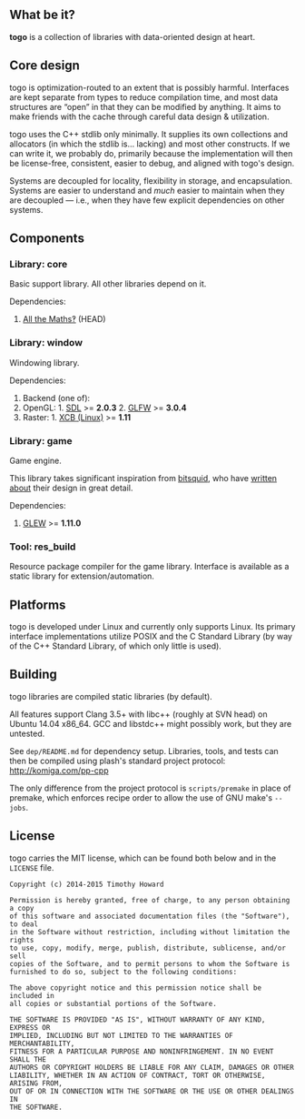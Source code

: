 
## What be it?

**togo** is a collection of libraries with data-oriented design at heart.

## Core design

togo is optimization-routed to an extent that is possibly harmful.
Interfaces are kept separate from types to reduce compilation time, and most
data structures are “open” in that they can be modified by anything. It aims
to make friends with the cache through careful data design & utilization.

togo uses the C++ stdlib only minimally. It supplies its own collections and
allocators (in which the stdlib is… lacking) and most other constructs.
If we can write it, we probably do, primarily because the implementation will
then be license-free, consistent, easier to debug, and aligned with togo's
design.

Systems are decoupled for locality, flexibility in storage, and encapsulation.
Systems are easier to understand and *much* easier to maintain when they are
decoupled — i.e., when they have few explicit dependencies on other systems.

## Components

### Library: core

Basic support library. All other libraries depend on it.

Dependencies:

1. [All the Maths‽](https://github.com/komiga/am) (HEAD)

### Library: window

Windowing library.

Dependencies:

1. Backend (one of):
  1. OpenGL:
    1. [SDL](http://libsdl.org/download-2.0.php) >= **2.0.3**
    2. [GLFW](http://www.glfw.org/download.html) >= **3.0.4**
  2. Raster:
    1. [XCB (Linux)](http://xcb.freedesktop.org) >= **1.11**

### Library: game

Game engine.

This library takes significant inspiration from [bitsquid](http://bitsquid.se),
who have [written about](https://github.com/niklasfrykholm/blog) their design
in great detail.

Dependencies:

1. [GLEW](http://glew.sourceforge.net/index.html) >= **1.11.0**

### Tool: res_build

Resource package compiler for the game library. Interface is available as a
static library for extension/automation.

## Platforms

togo is developed under Linux and currently only supports Linux. Its primary
interface implementations utilize POSIX and the C Standard Library (by way of
the C++ Standard Library, of which only little is used).

## Building

togo libraries are compiled static libraries (by default).

All features support Clang 3.5+ with libc++ (roughly at SVN head) on
Ubuntu 14.04 x86_64. GCC and libstdc++ might possibly work, but they
are untested.

See `dep/README.md` for dependency setup. Libraries, tools, and tests can
then be compiled using plash's standard project protocol:
http://komiga.com/pp-cpp

The only difference from the project protocol is `scripts/premake` in place of
premake, which enforces recipe order to allow the use of GNU make's `--jobs`.

## License

togo carries the MIT license, which can be found both below and in the
`LICENSE` file.

```
Copyright (c) 2014-2015 Timothy Howard

Permission is hereby granted, free of charge, to any person obtaining a copy
of this software and associated documentation files (the "Software"), to deal
in the Software without restriction, including without limitation the rights
to use, copy, modify, merge, publish, distribute, sublicense, and/or sell
copies of the Software, and to permit persons to whom the Software is
furnished to do so, subject to the following conditions:

The above copyright notice and this permission notice shall be included in
all copies or substantial portions of the Software.

THE SOFTWARE IS PROVIDED "AS IS", WITHOUT WARRANTY OF ANY KIND, EXPRESS OR
IMPLIED, INCLUDING BUT NOT LIMITED TO THE WARRANTIES OF MERCHANTABILITY,
FITNESS FOR A PARTICULAR PURPOSE AND NONINFRINGEMENT. IN NO EVENT SHALL THE
AUTHORS OR COPYRIGHT HOLDERS BE LIABLE FOR ANY CLAIM, DAMAGES OR OTHER
LIABILITY, WHETHER IN AN ACTION OF CONTRACT, TORT OR OTHERWISE, ARISING FROM,
OUT OF OR IN CONNECTION WITH THE SOFTWARE OR THE USE OR OTHER DEALINGS IN
THE SOFTWARE.
```
